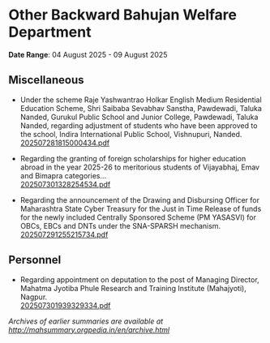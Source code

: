 # Other Backward Bahujan Welfare Department

**Date Range**: 04 August 2025 - 09 August 2025


## Miscellaneous
- Under the scheme Raje Yashwantrao Holkar English Medium Residential Education Scheme, Shri Saibaba Sevabhav Sanstha, Pawdewadi, Taluka Nanded, Gurukul Public School and Junior College, Pawdewadi, Taluka Nanded, regarding adjustment of students who have been approved to the school, Indira International Public School, Vishnupuri, Nanded.\
  [202507281815000434.pdf](https://gr.maharashtra.gov.in/Site/Upload/Government%20Resolutions/English/202507281815000434.pdf)

- Regarding the granting of foreign scholarships for higher education abroad in the year 2025-26 to meritorious students of Vijayabhaj, Emav and Bimapra categories...\
  [202507301328254534.pdf](https://gr.maharashtra.gov.in/Site/Upload/Government%20Resolutions/English/202507301328254534.pdf)

- Regarding the announcement of the Drawing and Disbursing Officer for Maharashtra State Cyber Treasury for the Just in Time Release of funds for the newly included Centrally Sponsored Scheme (PM YASASVI) for OBCs, EBCs and DNTs under the SNA-SPARSH mechanism.\
  [202507291255215734.pdf](https://gr.maharashtra.gov.in/Site/Upload/Government%20Resolutions/English/202507291255215734.pdf)

## Personnel
- Regarding appointment on deputation to the post of Managing Director, Mahatma Jyotiba Phule Research and Training Institute (Mahajyoti), Nagpur.\
  [202507301939329334.pdf](https://gr.maharashtra.gov.in/Site/Upload/Government%20Resolutions/English/202507301939329334.pdf)


*Archives of earlier summaries are available at http://mahsummary.orgpedia.in/en/archive.html*